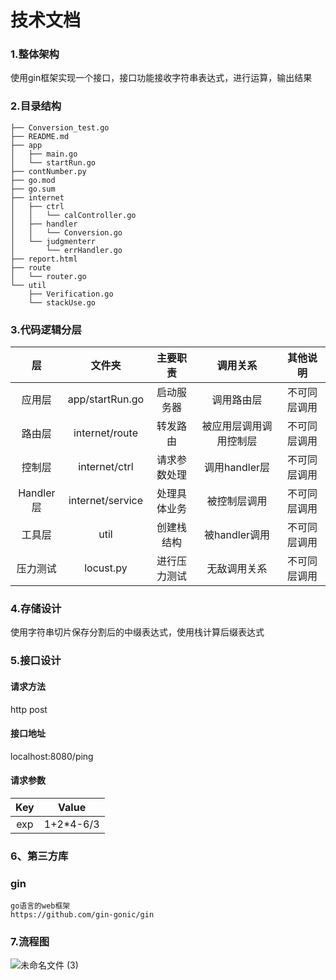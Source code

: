 # 技术文档

### 1.整体架构

使用gin框架实现一个接口，接口功能接收字符串表达式，进行运算，输出结果


### 2.目录结构

```
├── Conversion_test.go
├── README.md
├── app
│   ├── main.go
│   └── startRun.go
├── contNumber.py
├── go.mod
├── go.sum
├── internet
│   ├── ctrl
│   │   └── calController.go
│   ├── handler
│   │   └── Conversion.go
│   └── judgmenterr
│       └── errHandler.go
├── report.html
├── route
│   └── router.go
└── util
    ├── Verification.go
    └── stackUse.go

```



### 



### 3.代码逻辑分层

|    层     |      文件夹      |   主要职责   |        调用关系        |   其他说明   |
| :-------: | :--------------: | :----------: | :--------------------: | :----------: |
|  应用层   | app/startRun.go  |  启动服务器  |       调用路由层       | 不可同层调用 |
|  路由层   |  internet/route  |   转发路由   | 被应用层调用调用控制层 | 不可同层调用 |
|  控制层   |  internet/ctrl   | 请求参数处理 |     调用handler层      | 不可同层调用 |
| Handler层 | internet/service | 处理具体业务 |      被控制层调用      | 不可同层调用 |
|  工具层   |       util       |  创建栈结构  |     被handler调用      | 不可同层调用 |
| 压力测试  |    locust.py     | 进行压力测试 |      无敌调用关系      | 不可同层调用 |



### 4.存储设计

使用字符串切片保存分割后的中缀表达式，使用栈计算后缀表达式



### 5.接口设计

#### 请求方法

http post

#### 接口地址

localhost:8080/ping

#### 请求参数

| Key  |   Value   |
| :--: | :-------: |
| exp  | 1+2*4-6/3 |



### 6、第三方库

### gin

```
go语言的web框架
https://github.com/gin-gonic/gin
```



### 7.流程图

![未命名文件 (3)](https://user-images.githubusercontent.com/87186547/127139426-60273fe8-b032-4a63-8d17-621b9595d41f.jpg)


